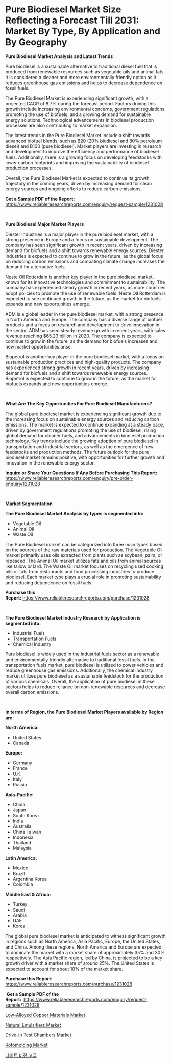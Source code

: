 <p><h1>Pure Biodiesel Market Size Reflecting a Forecast Till 2031: Market By Type, By Application and By Geography</h1></p><p><strong>Pure Biodiesel Market Analysis and Latest Trends</strong></p>
<p><p>Pure biodiesel is a sustainable alternative to traditional diesel fuel that is produced from renewable resources such as vegetable oils and animal fats. It is considered a cleaner and more environmentally friendly option as it reduces greenhouse gas emissions and helps to decrease dependence on fossil fuels.</p><p>The Pure Biodiesel Market is experiencing significant growth, with a projected CAGR of 8.7% during the forecast period. Factors driving this growth include increasing environmental concerns, government regulations promoting the use of biofuels, and a growing demand for sustainable energy solutions. Technological advancements in biodiesel production processes are also contributing to market expansion.</p><p>The latest trends in the Pure Biodiesel Market include a shift towards advanced biofuel blends, such as B20 (20% biodiesel and 80% petroleum diesel) and B100 (pure biodiesel). Market players are investing in research and development to improve the efficiency and performance of biodiesel fuels. Additionally, there is a growing focus on developing feedstocks with lower carbon footprints and improving the sustainability of biodiesel production processes.</p><p>Overall, the Pure Biodiesel Market is expected to continue its growth trajectory in the coming years, driven by increasing demand for clean energy sources and ongoing efforts to reduce carbon emissions.</p></p>
<p><strong>Get a Sample PDF of the Report:&nbsp;</strong> <a href="https://www.reliableresearchreports.com/enquiry/request-sample/1231028">https://www.reliableresearchreports.com/enquiry/request-sample/1231028</a></p>
<p>&nbsp;</p>
<p><strong>Pure Biodiesel Major Market Players</strong></p>
<p><p>Diester Industries is a major player in the pure biodiesel market, with a strong presence in Europe and a focus on sustainable development. The company has seen significant growth in recent years, driven by increasing demand for biofuels and a shift towards renewable energy sources. Diester Industries is expected to continue to grow in the future, as the global focus on reducing carbon emissions and combating climate change increases the demand for alternative fuels.</p><p>Neste Oil Rotterdam is another key player in the pure biodiesel market, known for its innovative technologies and commitment to sustainability. The company has experienced steady growth in recent years, as more countries adopt policies to promote the use of renewable fuels. Neste Oil Rotterdam is expected to see continued growth in the future, as the market for biofuels expands and new opportunities emerge.</p><p>ADM is a global leader in the pure biodiesel market, with a strong presence in North America and Europe. The company has a diverse range of biofuel products and a focus on research and development to drive innovation in the sector. ADM has seen steady revenue growth in recent years, with sales revenue reaching $65.23 billion in 2020. The company is expected to continue to grow in the future, as the demand for biofuels increases and new market opportunities arise.</p><p>Biopetrol is another key player in the pure biodiesel market, with a focus on sustainable production practices and high-quality products. The company has experienced strong growth in recent years, driven by increasing demand for biofuels and a shift towards renewable energy sources. Biopetrol is expected to continue to grow in the future, as the market for biofuels expands and new opportunities emerge.</p></p>
<p>&nbsp;</p>
<p><strong>What Are The Key Opportunities For Pure Biodiesel Manufacturers?</strong></p>
<p><p>The global pure biodiesel market is experiencing significant growth due to the increasing focus on sustainable energy sources and reducing carbon emissions. The market is expected to continue expanding at a steady pace, driven by government regulations promoting the use of biodiesel, rising global demand for cleaner fuels, and advancements in biodiesel production technology. Key trends include the growing adoption of pure biodiesel in transportation and industrial sectors, as well as the emergence of new feedstocks and production methods. The future outlook for the pure biodiesel market remains positive, with opportunities for further growth and innovation in the renewable energy sector.</p></p>
<p><strong>Inquire or Share Your Questions If Any Before Purchasing This Report:</strong> <a href="https://www.reliableresearchreports.com/enquiry/pre-order-enquiry/1231028">https://www.reliableresearchreports.com/enquiry/pre-order-enquiry/1231028</a></p>
<p>&nbsp;</p>
<p><strong>Market Segmentation</strong></p>
<p><strong>The Pure Biodiesel Market Analysis by types is segmented into:</strong></p>
<p><ul><li>Vegetable Oil</li><li>Animal Oil</li><li>Waste Oil</li></ul></p>
<p><p>The Pure Biodiesel market can be categorized into three main types based on the sources of the raw materials used for production. The Vegetable Oil market primarily uses oils extracted from plants such as soybean, palm, or rapeseed. The Animal Oil market utilizes fats and oils from animal sources like tallow or lard. The Waste Oil market focuses on recycling used cooking oils or fats from restaurants and food processing industries to produce biodiesel. Each market type plays a crucial role in promoting sustainability and reducing dependence on fossil fuels.</p></p>
<p><strong>Purchase this Report:&nbsp;</strong><a href="https://www.reliableresearchreports.com/purchase/1231028">https://www.reliableresearchreports.com/purchase/1231028</a></p>
<p>&nbsp;</p>
<p><strong>The Pure Biodiesel Market Industry Research by Application is segmented into:</strong></p>
<p><ul><li>Industrial Fuels</li><li>Transportation Fuels</li><li>Chemical Industry</li></ul></p>
<p><p>Pure biodiesel is widely used in the industrial fuels sector as a renewable and environmentally friendly alternative to traditional fossil fuels. In the transportation fuels market, pure biodiesel is utilized to power vehicles and reduce greenhouse gas emissions. Additionally, the chemical industry market utilizes pure biodiesel as a sustainable feedstock for the production of various chemicals. Overall, the application of pure biodiesel in these sectors helps to reduce reliance on non-renewable resources and decrease overall carbon emissions.</p></p>
<p>&nbsp;</p>
<p><strong>In terms of Region, the Pure Biodiesel Market Players available by Region are:</strong></p>
<p>
    <p> <strong> North America: </strong>
        <ul>
            <li>United States</li>
            <li>Canada</li>
        </ul>
        </p> 
    <p> <strong> Europe: </strong>
        <ul>
            <li>Germany</li>
            <li>France</li>
            <li>U.K.</li>
            <li>Italy</li>
            <li>Russia</li>
        </ul>
        </p> 
    <p> <strong> Asia-Pacific: </strong>
        <ul>
            <li>China</li>
            <li>Japan</li>
            <li>South Korea</li>
            <li>India</li>
            <li>Australia</li>
            <li>China Taiwan</li>
            <li>Indonesia</li>
            <li>Thailand</li>
            <li>Malaysia</li>
        </ul>
        </p> 
    <p> <strong> Latin America: </strong>
        <ul>
            <li>Mexico</li>
            <li>Brazil</li>
            <li>Argentina Korea</li>
            <li>Colombia</li>
        </ul>
        </p> 
    <p> <strong> Middle East & Africa: </strong>
        <ul>
            <li>Turkey</li>
            <li>Saudi</li>
            <li>Arabia</li>
            <li>UAE</li>
            <li>Korea</li>
        </ul>
    </p>
    </p>
<p><p>The global pure biodiesel market is anticipated to witness significant growth in regions such as North America, Asia Pacific, Europe, the United States, and China. Among these regions, North America and Europe are expected to dominate the market with a market share of approximately 35% and 30% respectively. The Asia Pacific region, led by China, is projected to be a key growth driver with a market share of around 25%. The United States is expected to account for about 10% of the market share.</p></p>
<p><strong>Purchase this Report: </strong><a href="https://www.reliableresearchreports.com/purchase/1231028">https://www.reliableresearchreports.com/purchase/1231028</a></p>
<p>&nbsp;<strong>Get a Sample PDF of the Report:&nbsp;&nbsp;</strong><a href="https://www.reliableresearchreports.com/enquiry/request-sample/1231028">https://www.reliableresearchreports.com/enquiry/request-sample/1231028</a></p>
<p><strong></strong></p>
<p><p><a href="https://issuu.com/reportprime-2/docs/low-alloyed-copper-materials-market-size-2030.pptx">Low-Alloyed Copper Materials Market</a></p><p><a href="https://github.com/fiixsa/Market-Research-Report-List-1/blob/main/natural-emulsifiers-market.md">Natural Emulsifiers Market</a></p><p><a href="https://sore-arch-6db.notion.site/Drive-in-Test-Chambers-Market-Size-Evaluating-its-Market-Trends-Growth-and-Projections-2024-203-8457c6b2f5ce44a2aad572506f555e03">Drive-in Test Chambers Market</a></p><p><a href="https://view.publitas.com/reportprime-1/rotomolding-market-a-comprehensive-report-of-its-market-share-growth-trends-2023-2030/">Rotomolding Market</a></p><p><a href="https://github.com/khytkeqagplkzqvh/Market-Research-Report-List-1/blob/main/9732911191245.md">나이트 비전 고글</a></p></p>